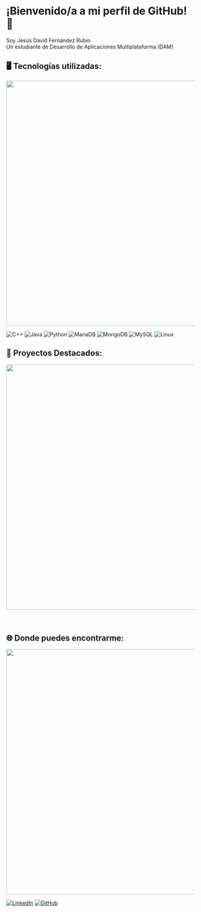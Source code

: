 <h1>¡Bienvenido/a a mi perfil de GitHub! 👋</h1>
<p>Soy Jesús David Fernández Rubio </br>
Un estudiante de Desarrollo de Aplicaciones Multiplataforma (DAM)</br>
</p>

<h2>🖥️ Tecnologías utilizadas: </h2>
<img src="https://github.com/Anmol-Baranwal/Cool-GIFs-For-GitHub/assets/74038190/80728820-e06b-4f96-9c9e-9df46f0cc0a5" width="655">

![C++](https://img.shields.io/badge/c++-%2300599C.svg?style=for-the-badge&logo=c%2B%2B&logoColor=white) 
![Java](https://img.shields.io/badge/java-%23ED8B00.svg?style=for-the-badge&logo=openjdk&logoColor=white) 
![Python](https://img.shields.io/badge/python-3670A0?style=for-the-badge&logo=python&logoColor=ffdd54) 
![MariaDB](https://img.shields.io/badge/MariaDB-003545?style=for-the-badge&logo=mariadb&logoColor=white) 
![MongoDB](https://img.shields.io/badge/MongoDB-%234ea94b.svg?style=for-the-badge&logo=mongodb&logoColor=white)
![MySQL](https://img.shields.io/badge/MySQL-%20?style=for-the-badge&logo=mysql&logoColor=white&color=%234479A1)
![Linux](https://img.shields.io/badge/Linux-%20?style=for-the-badge&logo=linux&logoColor=black&color=white)

<h2> 💾 Proyectos Destacados: </h2>
<img src="https://user-images.githubusercontent.com/74038190/213910845-af37a709-8995-40d6-be59-724526e3c3d7.gif" width="655">
<br><br><br>
<h2>🌐 Donde puedes encontrarme: </h2>
<img src="https://github.com/Anmol-Baranwal/Cool-GIFs-For-GitHub/assets/74038190/7d484dc9-68a9-4ee6-a767-aea59035c12d" width="655">

[![LinkedIn](https://img.shields.io/badge/Linkedin-%20?style=for-the-badge&color=blue)](https://linkedin.com/in/jesús-david-fernandez-rubio-6966212bb) 
[![GitHub](https://img.shields.io/badge/Github-%20?style=for-the-badge&logo=github&color=black)]()
